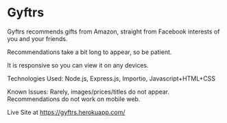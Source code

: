 Gyftrs
=====
Gyftrs recommends gifts from Amazon, straight from Facebook interests of you and your friends. 

Recommendations take a bit long to appear, so be patient.

It is responsive so you can view it on any devices. 

Technologies Used: Node.js, Express.js, Importio, Javascript+HTML+CSS

Known Issues: Rarely, images/prices/titles do not appear. Recommendations do not work on mobile web. 

Live Site at https://gyftrs.herokuapp.com/
